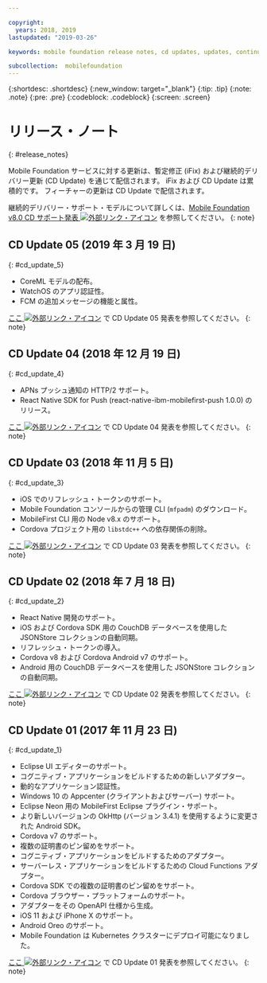```yaml
---

copyright:
  years: 2018, 2019
lastupdated: "2019-03-26"

keywords: mobile foundation release notes, cd updates, updates, continuous delivery updates

subcollection:  mobilefoundation
---
```


{:shortdesc: .shortdesc}
{:new_window: target="_blank"}
{:tip: .tip}
{:note: .note}
{:pre: .pre}
{:codeblock: .codeblock}
{:screen: .screen}

# リリース・ノート
{: #release_notes}

Mobile Foundation サービスに対する更新は、暫定修正 (iFix) および継続的デリバリー更新 (CD Update) を通じて配信されます。 iFix および CD Update は累積的です。 フィーチャーの更新は CD Update で配信されます。

継続的デリバリー・サポート・モデルについて詳しくは、[Mobile Foundation v8.0 CD サポート発表 ![外部リンク・アイコン](../../icons/launch-glyph.svg "外部リンク・アイコン")](https://www-01.ibm.com/common/ssi/ShowDoc.wss?docURL=/common/ssi/rep_ca/0/897/ENUS217-390/index.html&request_locale=en) を参照してください。
{: note}

## CD Update 05 (2019 年 3 月 19 日)
{: #cd_update_5}

* CoreML モデルの配布。
* WatchOS のアプリ認証性。
* FCM の追加メッセージの機能と属性。

[ここ ![外部リンク・アイコン](../../icons/launch-glyph.svg "外部リンク・アイコン")](https://mobilefirstplatform.ibmcloud.com/blog/2019/03/22/8-0-cd-update-release) で CD Update 05 発表を参照してください。
{: note}

## CD Update 04 (2018 年 12 月 19 日)
{: #cd_update_4}

* APNs プッシュ通知の HTTP/2 サポート。
* React Native SDK for Push (react-native-ibm-mobilefirst-push 1.0.0) のリリース。

[ここ ![外部リンク・アイコン](../../icons/launch-glyph.svg "外部リンク・アイコン")](https://mobilefirstplatform.ibmcloud.com/blog/2018/12/24/8-0-cd-update-release/) で CD Update 04 発表を参照してください。
{: note}

## CD Update 03 (2018 年 11 月 5 日)
{: #cd_update_3}

* iOS でのリフレッシュ・トークンのサポート。
* Mobile Foundation コンソールからの管理 CLI (`mfpadm`) のダウンロード。
* MobileFirst CLI 用の Node v8.x のサポート。
* Cordova プロジェクト用の `libstdc++` への依存関係の削除。

[ここ ![外部リンク・アイコン](../../icons/launch-glyph.svg "外部リンク・アイコン")](https://mobilefirstplatform.ibmcloud.com/blog/2018/11/15/8-0-cd-update-release/) で CD Update 03 発表を参照してください。
{: note}

## CD Update 02 (2018 年 7 月 18 日)
{: #cd_update_2}

* React Native 開発のサポート。
* iOS および Cordova SDK 用の CouchDB データベースを使用した JSONStore コレクションの自動同期。
* リフレッシュ・トークンの導入。
* Cordova v8 および Cordova Android v7 のサポート。
* Android 用の CouchDB データベースを使用した JSONStore コレクションの自動同期。

[ここ ![外部リンク・アイコン](../../icons/launch-glyph.svg "外部リンク・アイコン")](https://mobilefirstplatform.ibmcloud.com/blog/2018/07/24/8-0-cd-update-release/) で CD Update 02 発表を参照してください。
{: note}

## CD Update 01 (2017 年 11 月 23 日)
{: #cd_update_1}

* Eclipse UI エディターのサポート。
* コグニティブ・アプリケーションをビルドするための新しいアダプター。
* 動的なアプリケーション認証性。
* Windows 10 の Appcenter (クライアントおよびサーバー) サポート。
* Eclipse Neon 用の MobileFirst Eclipse プラグイン・サポート。
* より新しいバージョンの OkHttp (バージョン 3.4.1) を使用するように変更された Android SDK。
* Cordova v7 のサポート。
* 複数の証明書のピン留めをサポート。
* コグニティブ・アプリケーションをビルドするためのアダプター。
* サーバーレス・アプリケーションをビルドするための Cloud Functions アダプター。
* Cordova SDK での複数の証明書のピン留めをサポート。
* Cordova ブラウザー・プラットフォームのサポート。
* アダプターをその OpenAPI 仕様から生成。
* iOS 11 および iPhone X のサポート。
* Android Oreo のサポート。
* Mobile Foundation は Kubernetes クラスターにデプロイ可能になりました。


[ここ ![外部リンク・アイコン](../../icons/launch-glyph.svg "外部リンク・アイコン")](https://mobilefirstplatform.ibmcloud.com/blog/2017/11/27/8-0-cd-update-release/) で CD Update 01 発表を参照してください。
{: note}
